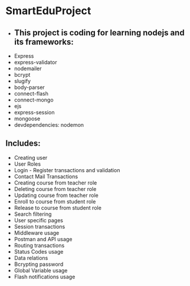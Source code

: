 # SmartEduProject 

* This project is coding for learning nodejs and its frameworks:
  ----
* Express 
* express-validator
* nodemailer
* bcrypt
* slugify
* body-parser
* connect-flash
* connect-mongo
* ejs 
* express-session
* mongoose
* devdependencies: nodemon

Includes: 
----
* Creating user
* User Roles
* Login - Register transactions and validation
* Contact Mail Transactions
* Creating course from teacher role
* Deleting course from teacher role
* Updating course from teacher role
* Enroll to course from student role
* Release to course from student role
* Search filtering
* User specific pages
* Session transactions
* Middleware usage
* Postman and API usage
* Routing transactions
* Status Codes usage
* Data relations
* Bcrypting password
* Global Variable usage
* Flash notifications usage
